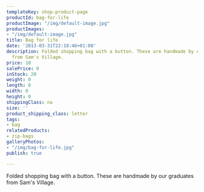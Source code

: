 ```yaml
---
templateKey: shop-product-page
productId: bag-for-life
productImage: "/img/default-image.jpg"
productImages:
- "/img/default-image.jpg"
title: Bag for life
date: '2013-03-31T22:18:46+01:00'
description: Folded shopping bag with a button. These are handmade by our graduates
  from Sam's Village.
price: 10
salePrice: 0
inStock: 20
weight: 0
length: 0
width: 0
height: 0
shippingClass: na
size: ''
product_shipping_class: letter
tags:
- bag
relatedProducts:
- zip-bags
galleryPhotos:
- "/img/bag-for-life.jpg"
publish: true

---
```

Folded shopping bag with a button. These are handmade by our graduates from Sam's Village.